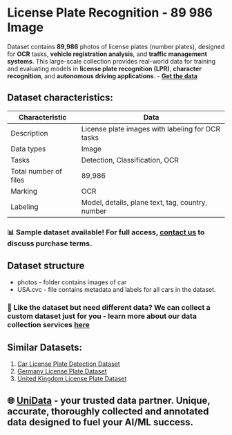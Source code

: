 # License Plate Recognition - 89 986 Image
Dataset contains **89,986** photos of license plates (number plates), designed for **OCR** tasks, **vehicle registration analysis**, and **traffic management systems**. This large-scale collection provides real-world data for training and evaluating models in **license plate recognition (LPR)**, **character recognition**, and **autonomous driving applications**. - **[Get the data](https://unidata.pro/datasets/usa-license-plate-detection-dataset/?utm_source=github-sc&utm_medium=referral&utm_campaign=united-states-license-plate-dataset )**

## Dataset characteristics:
| Characteristic       | Data                                      |
|----------------------|-------------------------------------------|
| Description          | License plate images with labeling for OCR tasks |
| Data types           | Image                                     |
| Tasks                | Detection, Classification, OCR            |
| Total number of files| 89,986                                    |
| Marking              | OCR                                       |
| Labeling             | Model, details, plane text, tag, country, number |

### 📊 Sample dataset available! For full access, [contact us](https://unidata.pro/datasets/usa-license-plate-detection-dataset/?utm_source=github-sc&utm_medium=referral&utm_campaign=united-states-license-plate-dataset) to discuss purchase terms.

## Dataset structure
- photos - folder contains images of car
- USA.cvc - file contains metadata and labels for all cars in the dataset.

### 🧩 Like the dataset but need different data? We can collect a custom dataset just for you - learn more about our data collection services [here](https://unidata.pro/datasets/usa-license-plate-detection-dataset/?utm_source=github-sc&utm_medium=referral&utm_campaign=united-states-license-plate-dataset)

## Similar Datasets:
1. [Car License Plate Detection Dataset](https://unidata.pro/datasets/car-license-plates-ocr-image/?utm_source=github-sc&utm_medium=referral&utm_campaign=united-states-license-plate-dataset)
2. [Germany License Plate Dataset](https://unidata.pro/datasets/germany-license-plate-detection-dataset/?utm_source=github-sc&utm_medium=referral&utm_campaign=united-states-license-plate-dataset)
3. [United Kingdom License Plate Dataset](https://unidata.pro/datasets/united-kingdom-license-plate-detection-dataset/?utm_source=github-sc&utm_medium=referral&utm_campaign=united-states-license-plate-dataset)

## 🌐 [UniData](https://unidata.pro/datasets/usa-license-plate-detection-dataset/?utm_source=github-sc&utm_medium=referral&utm_campaign=united-states-license-plate-dataset) - your trusted data partner. Unique, accurate, thoroughly collected and annotated data designed to fuel your AI/ML success.

